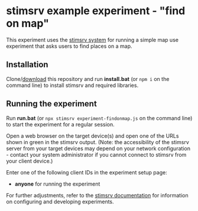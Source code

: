 # stimsrv example experiment - "find on map"

This experiment uses the [stimsrv system](https://github.com/floledermann/stimsrv/) for running a simple map use experiment that asks users to find places on a map.

## Installation

Clone/[download](https://github.com/floledermann/stimsrv-experiment-findonmap/archive/refs/heads/main.zip) this repository and run **install.bat** (or `npm i` on the command line) to install stimsrv and required libraries.

## Running the experiment

Run **run.bat** (or `npx stimsrv experiment-findonmap.js` on the command line) to start the experiment for a regular session.

Open a web browser on the target device(s) and open one of the URLs shown in green in the stimsrv output. (Note: the accessibility of the stimsrv server from your target devices may depend on your network configuration - contact your system administrator if you cannot connect to stimsrv from your client device.)

Enter one of the following client IDs in the experiment setup page:

- **anyone** for running the experiment

For further adjustments, refer to the [stimsrv documentation](https://github.com/floledermann/stimsrv/) for information on configuring and developing experiments.
